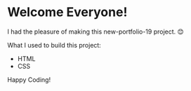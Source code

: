 # Welcome Everyone!

I had the pleasure of making this new-portfolio-19 project. :blush:

What I used to build this project: 

- HTML
- CSS

Happy Coding! 
